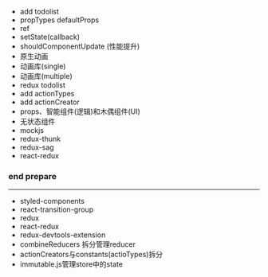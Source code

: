 - add todolist
- propTypes defaultProps
- ref
- setState(callback)
- shouldComponentUpdate (性能提升)
- 原生动画
- 动画库(single)
- 动画库(multiple)
- redux todolist
- add actionTypes
- add actionCreator
- props、智能组件(逻辑)和木偶组件(UI)
- 无状态组件
- mockjs
- redux-thunk
- redux-sag
- react-redux

### end prepare

---

- styled-components
- react-transition-group
- redux
- react-redux
- redux-devtools-extension
- combineReducers 拆分管理reducer
- actionCreators与constants(actioTypes)拆分
- immutable.js管理store中的state